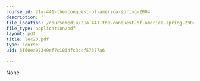 ```yaml
---
course_id: 21a-441-the-conquest-of-america-spring-2004
description: ''
file_location: /coursemedia/21a-441-the-conquest-of-america-spring-2004/5f60ea97349ef7c1034fc3ccf57377a6_lec20.pdf
file_type: application/pdf
layout: pdf
title: lec20.pdf
type: course
uid: 5f60ea97349ef7c1034fc3ccf57377a6

---
```

None